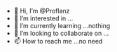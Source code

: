 - 👋 Hi, I’m @Proflanz
- 👀 I’m interested in ...
- 🌱 I’m currently learning ...nothing
- 💞️ I’m looking to collaborate on ...
- 📫 How to reach me ...no need 

<!---
Proflanz/Proflanz is a ✨ special ✨ repository because its `README.md` (this file) appears on your GitHub profile.
You can click the Preview link to take a look at your changes.
--->
